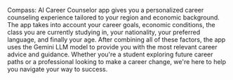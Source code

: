 Compass: AI Career Counselor app gives you a personalized career counseling experience tailored to your region and economic background. The app takes into account your career goals, economic conditions, the class you are currently studying in, your nationality, your preferred language, and finally your age. After combining all of these factors, the app uses the Gemini LLM model to provide you with the most relevant career advice and guidance. Whether you're a student exploring future career paths or a professional looking to make a career change, we're here to help you navigate your way to success.